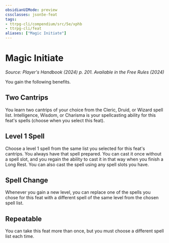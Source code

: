 ```yaml
---
obsidianUIMode: preview
cssclasses: json5e-feat
tags:
- ttrpg-cli/compendium/src/5e/xphb
- ttrpg-cli/feat
aliases: ["Magic Initiate"]
---
```

# Magic Initiate
*Source: Player's Handbook (2024) p. 201. Available in the Free Rules (2024)*  

You gain the following benefits.

## Two Cantrips

You learn two cantrips of your choice from the Cleric, Druid, or Wizard spell list. Intelligence, Wisdom, or Charisma is your spellcasting ability for this feat's spells (choose when you select this feat).

## Level 1 Spell

Choose a level 1 spell from the same list you selected for this feat's cantrips. You always have that spell prepared. You can cast it once without a spell slot, and you regain the ability to cast it in that way when you finish a Long Rest. You can also cast the spell using any spell slots you have.

## Spell Change

Whenever you gain a new level, you can replace one of the spells you chose for this feat with a different spell of the same level from the chosen spell list.

## Repeatable

You can take this feat more than once, but you must choose a different spell list each time.